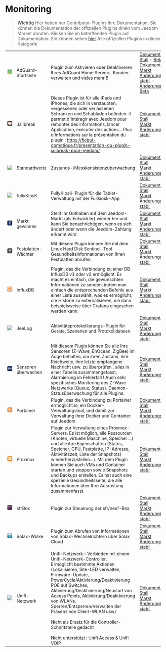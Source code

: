 
# Monitoring


>**Wichtig**
>Hier haben nur Contributor-Plugins ihre Dokumentation. Sie können die Dokumentation der offiziellen Plugins direkt vom Jeedom Market abrufen. Klicken Sie im betreffenden Plugin auf Dokumentation.
>Sie können sehen [hier](https://market.jeedom.com/index.php?v=d&p=market&type=plugin&categorie=monitoring) Alle offiziellen Plugins in dieser Kategorie


| | | | |
|--- | --- | --- | ---|
|<img src="AdGuard/AdGuard_icon.png" class="pluginLogo" width="100" />|AdGuard-Startseite|Plugin zum Aktivieren oder Deaktivieren Ihres AdGuard Home Servers. Kunden verwalten und vieles mehr !!|[Dokumentation Stall](https://nebzhb.github.io/jeedom_docs/plugins/AdGuard/de_DE/) - [Beta-Dokumentation](https://nebzhb.github.io/jeedom_docs/plugins/AdGuard/de_DE/)<br/>[Markt](https://market.jeedom.com/index.php?v=d&p=market_display&id=4196)<br/>[Änderungsprotokoll stabil](https://nebzhb.github.io/jeedom_docs/plugins/AdGuard/de_DE/changelog) - [Änderungsprotokoll Beta](https://nebzhb.github.io/jeedom_docs/plugins/AdGuard/de_DE/changelog)|
|<img src="Jailbreak/Jailbreak_icon.png" class="pluginLogo" width="100" />|Jailbreak|Dieses Plugin ist für alle iPads und iPhones, die sich in verstaubten, vergessenen oder verlassenen Schränken und Schubladen befinden. Il permet d'intéragir avec Jeedom pour remonter des informations, lancer Application, exécuter des actions... Plus d'informations sur la présentation du plugin : https://flobul-domotique.fr/presentation-du-plugin-jailbreak-pour-jeedom/|[Dokumentation Stall](https://flobul-domotique.fr/documentation-du-plugin-jailbreak-pour-jeedom/)<br/>[Markt](https://market.jeedom.com/index.php?v=d&p=market_display&id=3928)<br/>[Änderungsprotokoll stabil](https://flobul-domotique.fr/liste-des-versions-du-plugin-jailbreak-pour-jeedom/)|
|<img src="defauts/defauts_icon.png" class="pluginLogo" width="100" />|Standardwerte|Zustands-/Messkonsistenzüberwachung|[Dokumentation Stall](https://ktn001.github.io/de_DE/defauts/index.html)<br/>[Markt](https://market.jeedom.com/index.php?v=d&p=market_display&id=4147)<br/>[Änderungsprotokoll stabil](https://ktn001.github.io/de_DE/defauts/changelog.html)|
|<img src="fullyKiosK/fullyKiosK_icon.png" class="pluginLogo" width="100" />|fullyKiosK|FullyKiosK-Plugin für die Tablet-Verwaltung mit der Fullkiosk-App|[Dokumentation Stall](https://sebsst.github.io/fullyKiosK/de_DE/)<br/>[Markt](https://market.jeedom.com/index.php?v=d&p=market_display&id=3406)<br/>[Änderungsprotokoll stabil](https://sebsst.github.io/fullyKiosK/de_DE/changelog)|
|<img src="gain_market/gain_market_icon.png" class="pluginLogo" width="100" />|Markt gewinnen|Stellt Ihr Guthaben auf dem Jeedom-Markt (als Entwickler) wieder her und kann Sie benachrichtigen, wenn es sich ändert oder wenn die Jeedom-Zahlung erkannt wird|[Dokumentation Stall](https://frixo3190.github.io/jeedom_plugins/gain_market/docs/de_DE/)<br/>[Markt](https://market.jeedom.com/index.php?v=d&p=market_display&id=4228)<br/>[Änderungsprotokoll stabil](https://frixo3190.github.io/jeedom_plugins/gain_market/docs/de_DE/#changelog)|
|<img src="hdsentinel/hdsentinel_icon.png" class="pluginLogo" width="100" />|Festplatten-Wächter|Mit diesem Plugin können Sie mit dem Linux Hard Disk Sentinel-Tool Gesundheitsinformationen von Ihren Festplatten abrufen.|[Dokumentation Stall](https://flobul-domotique.fr/presentation-et-documentation-du-plugin-hdsentinel-pour-jeedom/)<br/>[Markt](https://market.jeedom.com/index.php?v=d&p=market_display&id=4247)<br/>[Änderungsprotokoll stabil](https://flobul-domotique.fr/liste-des-versions-du-plugin-hdsentinel-pour-jeedom/)|
|<img src="influxdb/influxdb_icon.png" class="pluginLogo" width="100" />|InfluxDB|Plugin, das die Verbindung zu einer DB InfluxDB v1 oder v2 ermöglicht. Es macht es einfach, die gewünschten Informationen zu senden, indem man einfach die entsprechenden Befehle aus einer Liste auswählt, was es ermöglicht, die Historie zu externalisieren, die dann beispielsweise über Grafana eingesehen werden kann.|[Dokumentation Stall](https://mips2648.github.io/jeedom-plugins-docs/influxdb/de_DE/)<br/>[Markt](https://market.jeedom.com/index.php?v=d&p=market_display&id=3935)<br/>[Änderungsprotokoll stabil](https://mips2648.github.io/jeedom-plugins-docs/influxdb/de_DE/changelog)|
|<img src="jeelog/jeelog_icon.png" class="pluginLogo" width="100" />|JeeLog|Aktivitätsprotokollierungs-Plugin für Geräte, Szenarien und Protokolldateien|[Dokumentation Stall](https://kiboost.github.io/jeedom_docs/plugins/jeelog/de_DE/)<br/>[Markt](https://market.jeedom.com/index.php?v=d&p=market_display&id=3362)<br/>[Änderungsprotokoll stabil](https://kiboost.github.io/jeedom_docs/plugins/jeelog/de_DE/changelog.html)|
|<img src="monitorsensor/monitorsensor_icon.png" class="pluginLogo" width="100" />|Sensoren überwachen|Mit diesem Plugin können Sie alle Ihre Sensoren (Z-Wave, EnOcean, ZigBee) im Auge behalten, um ihren Zustand, ihre Reichweite, ihre letzte empfangene Nachricht usw. zu überprüfen . alles in einer Tabelle zusammengefasst, Alarmierung im Fehlerfall ! Auch sehr spezifisches Monitoring des Z-Wave Netzwerks (Queue, Status). Daemon-Statusüberwachung für alle Plugins.|[Dokumentation Stall](https://frixo3190.github.io/jeedom_plugins/monitor_sensors/docs/de_DE/)<br/>[Markt](https://market.jeedom.com/index.php?v=d&p=market_display&id=4207)<br/>[Änderungsprotokoll stabil](https://frixo3190.github.io/jeedom_plugins/monitor_sensors/docs/de_DE/#changelog)|
|<img src="portainer/portainer_icon.png" class="pluginLogo" width="100" />|Portainer|Plugin, das die Verbindung zu Portainer ermöglicht.io, ein Docker-Verwaltungstool, und damit zur Verwaltung Ihrer Docker und Container auf Jeedom.|[Dokumentation Stall](https://mips2648.github.io/jeedom-plugins-docs/portainer/de_DE/)<br/>[Markt](https://market.jeedom.com/index.php?v=d&p=market_display&id=3931)<br/>[Änderungsprotokoll stabil](https://mips2648.github.io/jeedom-plugins-docs/portainer/de_DE/changelog)|
|<img src="proxmox/proxmox_icon.png" class="pluginLogo" width="100" />|Proxmox|Plugin zur Verwaltung eines Proxmox-Servers. Es ist möglich, alle Ressourcen (Knoten, virtuelle Maschine, Speicher ...) und alle ihre Eigenschaften (Status, Speicher, CPU, Festplatte, IP-Adresse, Aktivitätszeit, Liste der Snapshots) wiederherzustellen...). Mit dem Plugin können Sie auch VMs und Container starten und stoppen sowie Snapshots und Backups erstellen. Es hat auch eine spezielle Gesundheitsseite, die alle Informationen über Ihre Ausrüstung zusammenfasst.|[Dokumentation Stall](https://mips2648.github.io/jeedom-plugins-docs/proxmox/de_DE/)<br/>[Markt](https://market.jeedom.com/index.php?v=d&p=market_display&id=3835)<br/>[Änderungsprotokoll stabil](https://mips2648.github.io/jeedom-plugins-docs/proxmox/de_DE/changelog)|
|<img src="sfrBox/sfrBox_icon.png" class="pluginLogo" width="100" />|sfrBox|Plugin zur Steuerung der sfr/neuf-Box|[Dokumentation Stall](https://limad.github.io/plugins-docs/plugin-sfrBox/)<br/>[Markt](https://market.jeedom.com/index.php?v=d&p=market_display&id=3752)<br/>[Änderungsprotokoll stabil](https://limad.github.io/plugins-docs/plugin-sfrBox/de_DE/changelog.html)|
|<img src="solaxcloud/solaxcloud_icon.png" class="pluginLogo" width="100" />|Solax-Wolke|Plugin zum Abrufen von Informationen von Solax-Wechselrichtern über Solax Cloud|[Dokumentation Stall](https://phroc.github.io/Jeedom_Solaxcloud/de_DE/)<br/>[Markt](https://market.jeedom.com/index.php?v=d&p=market_display&id=4049)<br/>[Änderungsprotokoll stabil](https://phroc.github.io/Jeedom_Solaxcloud/de_DE/changelog)|
|<img src="unifi/unifi_icon.png" class="pluginLogo" width="100" />|Unifi-Netzwerk|Unifi-Netzwerk – Verbinden mit einem Unifi-Netzwerk-Controller.<br/>Ermöglicht bestimmte Aktionen (Lokalisieren, Site-LED verwalten, Firmware-Update, PowerCycle/Aktivierung/Deaktivierung POE auf Switches, Aktivierung/Deaktivierung/Neustart von Access Points, Aktivierung/Deaktivierung von WLANs, Sperren/Entsperren/Verwalten der Präsenz von Client-WLAN usw)<br/><br/>Nicht als Ersatz für die Controller-Schnittstelle gedacht<br/><br/>Nicht unterstützt : Unifi Access & Unifi VOIP|[Dokumentation Stall](https://nebzhb.github.io/jeedom_docs/plugins/unifi/de_DE/)<br/>[Markt](https://market.jeedom.com/index.php?v=d&p=market_display&id=3433)<br/>[Änderungsprotokoll stabil](https://nebzhb.github.io/jeedom_docs/plugins/unifi/de_DE/changelog)|

